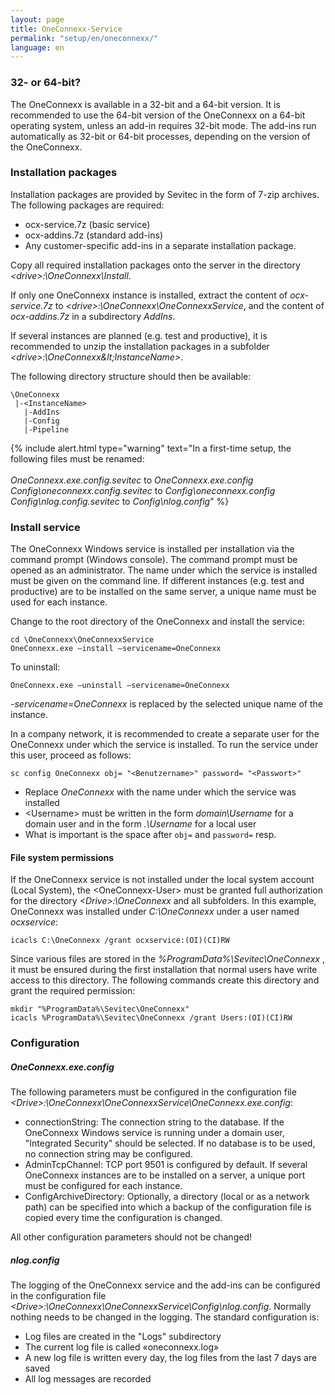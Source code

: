 ```yaml
---
layout: page
title: OneConnexx-Service
permalink: "setup/en/oneconnexx/"
language: en
---
```


### 32- or 64-bit?

The OneConnexx is available in a 32-bit and a 64-bit version. It is recommended to use the 64-bit version of the OneConnexx on a 64-bit operating system, unless an add-in requires 32-bit mode. 
The add-ins run automatically as 32-bit or 64-bit processes, depending on the version of the OneConnexx.

### Installation packages

Installation packages are provided by Sevitec in the form of 7-zip archives. The following packages are required:

* ocx-service.7z (basic service)
* ocx-addins.7z (standard add-ins)
* Any customer-specific add-ins in a separate installation package.

Copy all required installation packages onto the server in the directory *&lt;drive&gt;:\OneConnexx\Install*.

If only one OneConnexx instance is installed, extract the content of *ocx-service.7z* to *&lt;drive&gt;:\OneConnexx\OneConnexxService*, and the content of *ocx-addins.7z* in a subdirectory *AddIns*.

If several instances are planned (e.g. test and productive), it is recommended to unzip the installation packages in a subfolder *&lt;drive&gt;:\OneConnexx\&lt;InstanceName&gt;*.

The following directory structure should then be available:

```
\OneConnexx
 |-<InstanceName>
   |-AddIns 
   |-Config
   |-Pipeline
```

{% include alert.html type="warning" text="In a first-time setup, the following files must be renamed:<br/><br/> <em>OneConnexx.exe.config.sevitec</em> to <em>OneConnexx.exe.config</em><br/>
<em>Config\oneconnexx.config.sevitec</em> to <em>Config\oneconnexx.config</em><br/>
<em>Config\nlog.config.sevitec</em> to <em>Config\nlog.config</em>" %}

### Install service

The OneConnexx Windows service is installed per installation via the command prompt (Windows console). The command prompt must be opened as an administrator.
The name under which the service is installed must be given on the command line. 
If different instances (e.g. test and productive) are to be installed on the same server, a unique name must be used for each instance.

Change to the root directory of the OneConnexx and install the service:

```
cd \OneConnexx\OneConnexxService
OneConnexx.exe –install –servicename=OneConnexx
```

To uninstall:

```
OneConnexx.exe –uninstall –servicename=OneConnexx
```

_-servicename=OneConnexx_ is replaced by the selected unique name of the instance.

In a company network, it is recommended to create a separate user for the OneConnexx under which the service is installed. 
To run the service under this user, proceed as follows:

```
sc config OneConnexx obj= "<Benutzername>" password= "<Passwort>"
```

* Replace *OneConnexx* with the name under which the service was installed
* \<Username\> must be written in the form *domain\Username* for a domain user and in the form *.\Username* for a local user
* What is important is the space after <code>obj=</code> and <code>password=</code> resp.

#### File system permissions

If the OneConnexx service is not installed under the local system account (Local System), the  &lt;OneConnexx-User&gt; must be granted full authorization for the directory *&lt;Drive&gt;:\OneConnexx* and all subfolders. In this example, OneConnexx was installed under *C:\OneConnexx* under a user named *ocxservice*:

```
icacls C:\OneConnexx /grant ocxservice:(OI)(CI)RW
```

Since various files are stored in the *%ProgramData%\Sevitec\OneConnexx* , it must be ensured during the first installation that normal users have write access to this directory. The following commands create this directory and grant the required permission:

```
mkdir "%ProgramData%\Sevitec\OneConnexx"
icacls %ProgramData%\Sevitec\OneConnexx /grant Users:(OI)(CI)RW
```

### Configuration

##### OneConnexx.exe.config

The following parameters must be configured in the configuration file *&lt;Drive&gt;:\OneConnexx\OneConnexxService\OneConnexx.exe.config*:

* connectionString: The connection string to the database. If the OneConnexx Windows service is running under a domain user, "Integrated Security" should be selected. If no database is to be used, no connection string may be configured.
* AdminTcpChannel: TCP port 9501 is configured by default. If several OneConnexx instances are to be installed on a server, a unique port must be configured for each instance.
* ConfigArchiveDirectory: Optionally, a directory (local or as a network path) can be specified into which a backup of the configuration file is copied every time the configuration is changed.

All other configuration parameters should not be changed!

##### nlog.config

The logging of the OneConnexx service and the add-ins can be configured in the configuration file *&lt;Drive&gt;:\OneConnexx\OneConnexxService\Config\nlog.config*.
Normally nothing needs to be changed in the logging. The standard configuration is:

* Log files are created in the "Logs" subdirectory
* The current log file is called «oneconnexx.log»
* A new log file is written every day, the log files from the last 7 days are saved
* All log messages are recorded
